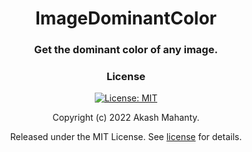 <div align="center">

<h1> ImageDominantColor </h1>

<h3>Get the dominant color of any image.</h3>



### License
[![License: MIT](https://img.shields.io/badge/License-MIT-green.svg)](https://github.com/akamhy/imagedominantcolor/blob/main/LICENSE)

Copyright (c) 2022 Akash Mahanty.

Released under the MIT License. See
[license](https://github.com/akamhy/imagedominantcolor/blob/master/LICENSE) for details.
